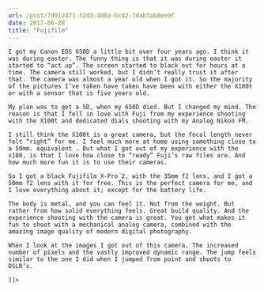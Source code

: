 ```yaml
---
url: /post/7d012471-f2d2-400a-bc42-7dabfab8ee9f
date: 2017-06-28
title: "Fujifilm"
---
```


<div class="kg-card-markdown">

  <p>

    I got my Canon EOS 650D a little bit over four years ago. I think it was during easter. The funny thing is that it was during easter it started to “act up”. The screen started to black out for hours at a time. The camera still worked, but I didn’t really trust it after that. The camera was almost a year old when I got it. So the majority of the pictures I’ve taken have taken have been with either the X100t or with a sensor that is five years old.

  </p>

  

  <p>

    My plan was to get a 5D, when my 650D died. But I changed my mind. The reason is that I fell in love with Fuji from my experience shooting with the X100t and dedicated dials shooting with my Analog Nikon FM.

  </p>

  

  <p>

    I still think the X100t is a great camera, but the focal length never felt “right” for me. I feel much more at home using something close to a 50mm. equivalent . But what I got out of my experience with the x100, is that I love how close to “ready” Fuji’s raw files are. And how much more fun it is to use their cameras.

  </p>

  

  <p>

    So I got a black Fujifilm X-Pro 2, with the 35mm f2 lens, and I got a 50mm f2 lens with it for free. This is the perfect camera for me, and I love everything about it; except for the battery life.

  </p>

  

  <p>

    The body is metal, and you can feel it. Not from the weight. But rather from how solid everything feels. Great build quality. And the experience shooting with the camera is great. You get what makes it fun to shoot with a mechanical analog camera, combined with the amazing image quality of modern digital photography.

  </p>

  

  <p>

    When I look at the images I got out of this camera. The increased number of pixels and the vastly improved dynamic range. The jump feels similar to the one I did when I jumped from point and shoots to DSLR’s.

  </p>

  

  <p>

    ]]>

  </p>

</div>